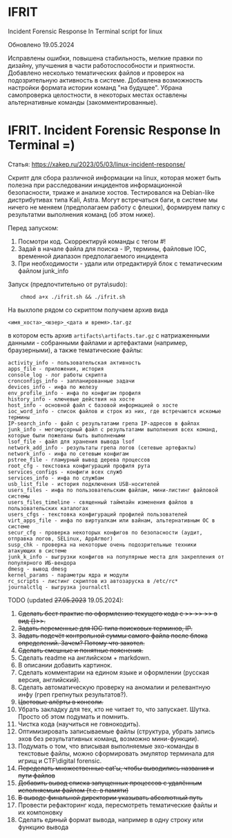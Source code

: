 # IFRIT
Incident Forensic Response In Terminal script for linux

Обновлено 19.05.2024

Исправлены ошибки, повышена стабильность, мелкие правки по дизайну, улучшения в части работоспособности и приятности.
Добавлено несколько тематических файлов и проверок на подозрительную активность в системе. 
Добавлена возможность настройки формата истории команд "на будущее".
Убрана самопроверка целостности, в некоторых местах оставлены альтернативные команды (закомментированные). 


# IFRIT. Incident Forensic Response In Terminal =)
Статья: https://xakep.ru/2023/05/03/linux-incident-response/

Скрипт для сбора различной информации на linux, которая может быть полезна при расследовании инцидентов информационной безопасности, триаже и анализе хостов.
Тестировался на Debian-like дистрибутивах типа Kali, Astra. Могут встречаться баги, в системе мы ничего не меняем (предполагаем работу с флешки), формируем папку с результатми выполнения команд (об этом ниже).

Перед запуском:
1) Посмотри код. Скорректируй команды с тегом #!
2) Задай в начале файла для поиска - IP, термины, файловые IOC, временной диапазон предполагаемого инцидента
3) При необходимости - удали или отредактируй блок с тематическим файлом junk_info

Запуск (предпочтительно от рута\sudo):
```
	chmod a+x ./ifrit.sh && ./ifrit.sh
```

На выхлопе рядом со скриптом получаем архив вида 
```
<имя_хоста>_<юзер>_<дата и время>.tar.gz
```

в котором есть архив  `artifacts\artifacts.tar.gz` с натриаженными данными -  собранными файлами и артефактами (например, браузерными), а также тематические файлы:

	activity_info - пользовательская активность
	apps_file - приложения, история 
	console_log - лог работы скрипта
	cronconfigs_info - запланированные задачи
	devices_info - инфа по железу
	env_profile_info - инфа по конфигам профиля
	history_info - ключевые действия на хосте 
	host_info - основной файл с базовой информацией о хосте
	ioc_word_info - список файлов и строк из них, где встречаются искомые термины
	IP-search_info - файл с результатами грепа IP-адресов в файлах
	junk_info - мегомусорный файл с результатами выполнения всех команд, которые были пожеланы быть выполнеными
	lsof_file - файл для хранения вывода lsof
	network_add_info - результаты грепа логов (сетевые артефакты)
	network_info - инфа по сетевым конфигам
	pstree_file - гламурный вывод дерева процессов
	root_cfg - текстовка конфигураций профиля рута
	services_configs - конфиги всех служб
	services_info - инфа по службам
	usb_list_file - история подключения USB-носителей
	users_files - инфа по пользовательским файлам, мини-листинг файловой системы
	users_files_timeline - священный таймлайн изменения файлов в пользовательских каталогах
	users_cfgs - текстовка конфигураций профилей пользователей
	virt_apps_file - инфа по виртуалкам или вайнам, альтернативным ОС в системе
	secur_cfg - проверка некоторых конфигов по безопасности (аудит, отправка логов, SELinux, AppArmor)
	susp_chk - проверка на некоторые очень подозрительные техники атакующих в системе
	junk_k_info - выгрузки конфигов на популярные места для закрепления от популярного ИБ-вендора
	dmesg - вывод dmesg
	kernel_params - параметры ядра и модули
	rc_scripts - листинг скриптов из автозаруска в /etc/rc*
	journalctlq - выгрузка journalctl



TODO (updated ~~27.05.2023~~ 19.05.2024):
1. ~~Сделать бест практис по оформлению текущего кода с >> >> >> в вид {}>>.~~
2. ~~Задать переменные для IOC типа поисковых терминов, IP.~~
3. ~~Задать подсчёт контрольной суммы самого файла после блока определений. Зачем? Потому что захотел.~~
4. ~~Сделать смешные и понятные пояснения.~~
5. Сделать readme на английском + markdown.
6. В описании добавить картинок.
7. Сделать комментарии на едином языке и оформлении (русская версия, английский).
8. Сделать автоматическую проверку на аномалии и релевантную инфу (греп грепнутых результатов?).
9. ~~Цветовые алёрты в консоли.~~
10. Убрать закладку для тех, кто не читает то, что запускает. Шутка. Просто об этом подумать и помнить.
11. Чистка кода (научиться не говнокодить).
12. Оптимизировать записываемые файлы (структура, убрать запись эхов без результативных команд, возможно мини-функции).
13. Подумать о том, что вписывая выполняемые эхо-команды в текстовые файлы, можно сформировать эмулятор терминала для игрищ и CTF\digital forensic.
14. ~~Переделать множественные cat'ы, чтобы выводились названия и пути файлов~~
15. ~~Добавить вывод списка запущенных процессов с удалённым исполняемым файлом (т.е. в памяти)~~
16. ~~В выводе финальной директории указывать абсолютный путь~~
17. Провести рефакторинг кода, пересмотреть тематические файлы и их компоновку
18. Сделать единый формат вывода, например в одну строку или функцию вывода
